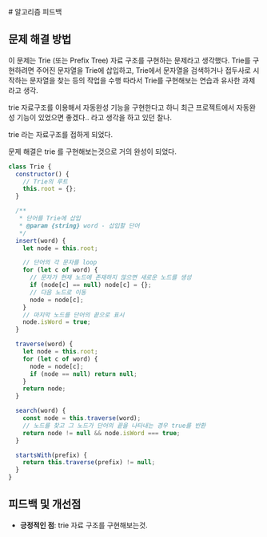 ​# 알고리즘 피드백

## 문제 해결 방법

이 문제는 Trie (또는 Prefix Tree) 자료 구조를 구현하는 문제라고 생각했다. 
Trie를 구현하려면 주어진 문자열을 Trie에 삽입하고, 
Trie에서 문자열을 검색하거나 접두사로 시작하는 문자열을 찾는 등의 작업을 수행
따라서 Trie를 구현해보는 연습과 유사한 과제라고 생각.

trie 자료구조를 이용해서 자동완성 기능을 구현한다고 하니
최근 프로젝트에서 자동완성 기능이 있었으면 좋겠다.. 라고  생각을 하고 있던 찰나.

trie 라는 자료구조를 접하게 되었다.

문제 해결은 trie 를 구현해보는것으로 거의 완성이 되었다.

```js
class Trie {
  constructor() {
    // Trie의 루트 
    this.root = {};
  }

  /**
   * 단어를 Trie에 삽입
   * @param {string} word - 삽입할 단어
   */
  insert(word) {
    let node = this.root;

    // 단어의 각 문자를 loop
    for (let c of word) {
      // 문자가 현재 노드에 존재하지 않으면 새로운 노드를 생성
      if (node[c] == null) node[c] = {};
      // 다음 노드로 이동
      node = node[c];
    }
    // 마지막 노드를 단어의 끝으로 표시
    node.isWord = true;
  }

  traverse(word) {
    let node = this.root;
    for (let c of word) {
      node = node[c];
      if (node == null) return null;
    }
    return node;
  }

  search(word) {
    const node = this.traverse(word);
    // 노드를 찾고 그 노드가 단어의 끝을 나타내는 경우 true를 반환
    return node != null && node.isWord === true;
  }

  startsWith(prefix) {
    return this.traverse(prefix) != null;
  }
}

```


## 피드백 및 개선점

- **긍정적인 점**:
  trie 자료 구조를 구현해보는것.
